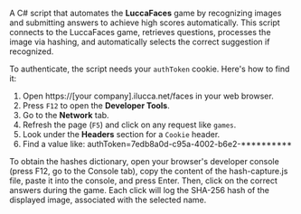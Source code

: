 A C# script that automates the **LuccaFaces** game by recognizing images and submitting answers to achieve high scores automatically.
This script connects to the LuccaFaces game, retrieves questions, processes the image via hashing, and automatically selects the correct suggestion if recognized.

To authenticate, the script needs your `authToken` cookie. Here's how to find it:

1. Open https://[your company].ilucca.net/faces in your web browser.
2. Press `F12` to open the **Developer Tools**.
3. Go to the **Network** tab.
4. Refresh the page (`F5`) and click on any request like `games`.
5. Look under the **Headers** section for a `Cookie` header.
6. Find a value like: authToken=7edb8a0d-c95a-4002-b6e2-**********

To obtain the hashes dictionary, open your browser's developer console (press F12, go to the Console tab), copy the content of the hash-capture.js file, paste it into the console, and press Enter.
Then, click on the correct answers during the game. Each click will log the SHA-256 hash of the displayed image, associated with the selected name.
